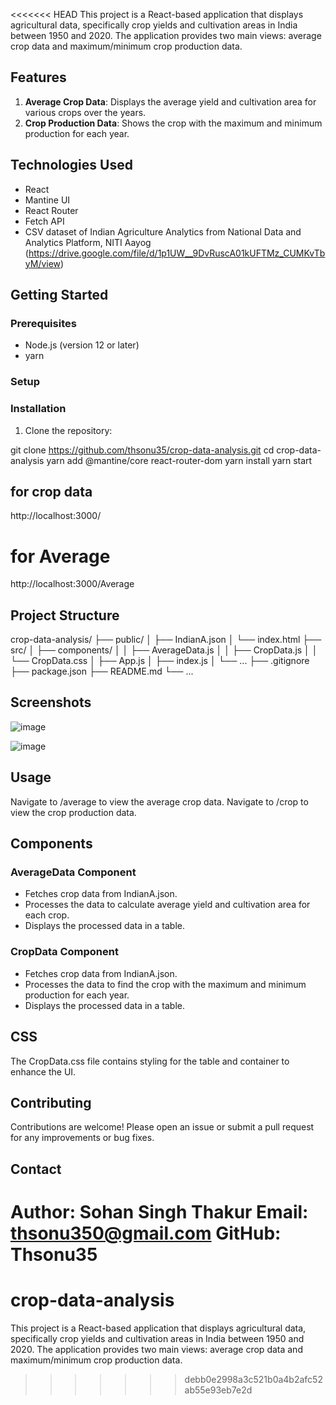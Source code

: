 <<<<<<< HEAD
This project is a React-based application that displays agricultural data, specifically crop yields and cultivation areas in India between 1950 and 2020. The application provides two main views: average crop data and maximum/minimum crop production data.

## Features

1. **Average Crop Data**: Displays the average yield and cultivation area for various crops over the years.
2. **Crop Production Data**: Shows the crop with the maximum and minimum production for each year.

## Technologies Used

- React
- Mantine UI
- React Router
- Fetch API
- CSV dataset of Indian Agriculture Analytics from National Data and Analytics Platform, NITI Aayog
(https://drive.google.com/file/d/1p1UW__9DvRuscA01kUFTMz_CUMKvTbyM/view)

## Getting Started

### Prerequisites

- Node.js (version 12 or later)
- yarn 

### Setup

### Installation

1. Clone the repository:


git clone https://github.com/thsonu35/crop-data-analysis.git
cd crop-data-analysis
yarn add @mantine/core react-router-dom
yarn install
yarn start


## for crop data 
http://localhost:3000/

# for Average
http://localhost:3000/Average


## Project Structure


crop-data-analysis/
├── public/
│   ├── IndianA.json
│   └── index.html
├── src/
│   ├── components/
│   │   ├── AverageData.js
│   │   ├── CropData.js
│   │   └── CropData.css
│   ├── App.js
│   ├── index.js
│   └── ...
├── .gitignore
├── package.json
├── README.md
└── ...

## Screenshots

![image](https://github.com/thsonu35/crop-data-analysis/assets/85925090/2703e4c5-2beb-4c0b-bbd5-fd146024e429)

![image](https://github.com/thsonu35/crop-data-analysis/assets/85925090/f2899ef1-92b2-4b26-9644-36d8a49bdc23)


## Usage

Navigate to /average to view the average crop data.
Navigate to /crop to view the crop production data.

## Components

### AverageData Component
- Fetches crop data from IndianA.json.
- Processes the data to calculate average yield and cultivation area for each crop.
- Displays the processed data in a table.

### CropData Component
- Fetches crop data from IndianA.json.
- Processes the data to find the crop with the maximum and minimum production for each year.
- Displays the processed data in a table.

## CSS

The CropData.css file contains styling for the table and container to enhance the UI.

## Contributing
Contributions are welcome! Please open an issue or submit a pull request for any improvements or bug fixes.


## Contact
Author: Sohan Singh Thakur
Email: thsonu350@gmail.com
GitHub: Thsonu35
=======
# crop-data-analysis
This project is a React-based application that displays agricultural data, specifically crop yields and cultivation areas in India between 1950 and 2020. The application provides two main views: average crop data and maximum/minimum crop production data.
>>>>>>> debb0e2998a3c521b0a4b2afc52ab55e93eb7e2d
